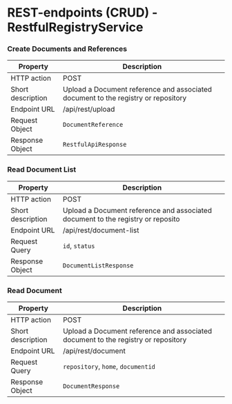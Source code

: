 # REST-endpoints (CRUD) - RestfulRegistryService

### Create Documents and References

| Property  | Description |
|---|---|
| HTTP action | POST |
| Short description | Upload a Document reference and associated document to the registry or repository |
| Endpoint URL | /api/rest/upload |
| Request Object | `DocumentReference` |
| Response Object | `RestfulApiResponse` |

### Read Document List

| Property  | Description |
|---|---|
| HTTP action | POST |
| Short description | Upload a Document reference and associated document to the registry or reposito
| Endpoint URL | /api/rest/document-list |
| Request Query | `id`, `status` |
| Response Object | `DocumentListResponse` |

### Read Document

| Property  | Description |
|---|---|
| HTTP action | POST |
| Short description | Upload a Document reference and associated document to the registry or repository |
| Endpoint URL | /api/rest/document |
| Request Query | `repository`, `home`, `documentid` |
| Response Object | `DocumentResponse` |